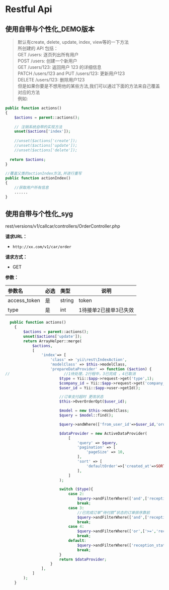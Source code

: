 # Restful Api
## 使用自带与个性化_DEMO版本
>默认有create, delete, update, index, view等的一下方法   
所创建的 API 包括：   
GET /users: 逐页列出所有用户   
POST /users: 创建一个新用户   
GET /users/123: 返回用户 123 的详细信息   
PATCH /users/123 and PUT /users/123: 更新用户123   
DELETE /users/123: 删除用户123   
但是如果你要是不想用他的某些方法,我们可以通过下面的方法来自己覆盖对应的方法   
例如:   

```php
public function actions()  
{  
    $actions = parent::actions();  
  
    // 注销系统自带的实现方法  
    unset($actions['index']);  
      
    //unset($actions['create']);  
    //unset($actions['update']);  
    //unset($actions['delete']);  
  
  return $actions;  
}  
  
//覆盖父类的actionIndex方法,并进行重写  
public function actionIndex()  
{  
    //获取用户所有信息  
    ......  
}  
```

## 使用自带与个性化_syg
rest/versions/v1/callcar/controllers/OrderController.php  
 

**请求URL：** 
- ` http://xx.com/v1/car/order `
  
**请求方式：**
- GET 

**参数：** 

|参数名|必选|类型|说明|
|:----    |:---|:----- |-----   |
|access_token |是  |string |token   |
|type |是  |int |1待接单2已接单3已失效   |



```php
  public function actions()
    {
        $actions = parent::actions();
        unset($actions['update']);
        return ArrayHelper::merge(
            $actions,
            [
                'index'=> [
                    'class' => 'yii\rest\IndexAction',
                    'modelClass' => $this->modelClass,
                    'prepareDataProvider' => function ($action) {
//                        //1待处理，2行程中，3已完成 ，4已取消
                        $type = Yii::$app->request->get('type',1);
                        $company_id = Yii::$app->request->get('company_id',null);
                        $user_id = Yii::$app->user->getId();

                        //订单支付超时 更改状态
                        $this->OverOrderOpt($user_id);

                        $model = new $this->modelClass;
                        $query = $model::find();

                        $query->andWhere(['from_user_id'=>$user_id,'order_type'=>2,'from_company_id'=>$company_id]);

                        $dataProvider = new ActiveDataProvider(
                            [
                                'query' => $query,
                                'pagination' => [
                                    'pageSize' => 10,
                                ],
                                'sort' => [
                                    'defaultOrder'=>['created_at'=>SORT_DESC],
                                ],
                            ]
                        );

                        switch ($type){
                            case 2:
                                $query->andFilterWhere(['and',['reception_status'=> 1],['<>','trip_status',2]]);
                                break;
                            case 3:
                                //已完成订单“待付款”状态的订单排序靠前
                                $query->andFilterWhere(['and',['reception_status'=>1],['trip_status'=>2]])->addOrderBy(['pay_status' => SORT_ASC]);
                                break;
                            case 4:
                                $query->andFilterWhere(['or',['>=','reception_status',2],['<','expiry_at',time()]]);
                                break;
                            default:
                                $query->andFilterWhere(['reception_status'=>0]);
                                break;
                        }
                        return $dataProvider;
                    }
                ],
            ]
        );
    }
```